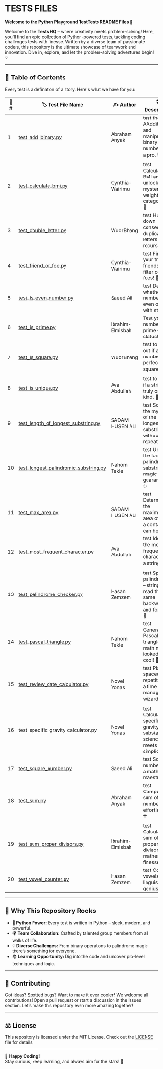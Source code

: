 # TESTS FILES

**Welcome to the Python Playground TestTests README Files** 🚀

Welcome to the **Tests HQ** – where creativity meets problem-solving!
Here, you'll find an epic collection of Python-powered tests, tackling
coding challenges tests with finesse. Written by a diverse team of passionate coders,
this repository is the ultimate showcase of teamwork and innovation. Dive in,
explore, and let the problem-solving adventures begin! 💡  

---

## 📝 **Table of Contents**  

Every test is a defination of a story. Here's what we have for you:  

| 🔢 **#** | 🏷️ **Test File Name**                  | ✍️ **Author**   | 🛠️  **Description**|
|----------|-----------------------------------|--------------------------|----------------------------------------------------------------------------------------------------------------------------------------------------------|
| 1        | [test_add_binary.py](./test_add_binary.py)                  | Abraham Anyak           |test the AAddition and manipulated binary numbers like a pro. 💻                                                                                                       |
| 2        | [test_calculate_bmi.py](./test_calculate_bmi.py)            | Cynthia-Wairimu         |test Calculate BMI and unlock the mysteries of weight categoriesca💪                                                                                        |
| 3        | [test_double_letter.py](./test_double_letter.py)            | WuorBhang               |test Hunt down consecutive duplicate letters using recursion. 🔄                                                                                          |
| 4        | [test_friend_or_foe.py](./test_friend_or_foe.py)            | Cynthia-Wairimu         |test Find your true friends – filter out the foes! 🤝                                                                                                     |
| 5        | [test_is_even_number.py](./tests_is_even_number.py)          | Saeed Ali               |test Decide whether a number is even or odd with style. ⚖️                                                                                                 |
| 6        | [test_is_prime.py](./test_is_prime.py)                      | Ibrahim-Elmisbah        |Test your number's prime-time status! 🌟                                                                                                             |
| 7        | [test_is_square.py](./test_is_square.py)                    | WuorBhang               |test to Find out if a number is perfectly square. ⬛                                                                                                          |
| 8        | [test_is_unique.py](./test_is_unique.py)                    | Ava Abdullah            |test to Check if a string is truly one of a kind. 🌟                                                                                                         |
| 9        | [test_length_of_longest_substring.py](./test_length_of_longest_substring.py) | SADAM HUSEN ALI         |test Solve the mystery of the longest substring without repeats. ✨                                                                                      |
| 10       | [test_longest_palindromic_substring.py](./test_longest_palindromic_substring.py) | Nahom Tekle             |test Unravel the longest palindromic substring – magic guaranteed! ✨                                                                                      |
| 11       | [test_max_area.py](./test_max_area.py)                      | SADAM HUSEN ALI         |test Determine the maximum area of water a container can hold. 🌊                                                                                         |
| 12       | [test_most_frequent_character.py](./test_most_frequent_character.py) | Ava Abdullah            |test Identify the most frequent character in a string. 🔍                                                                                                 |
| 13       | [test_palindrome_checker.py](./test_palindrome_checker.py)  | Hasan Zemzem            |test Spot palindromes – strings that read the same backward and forward. 🔄                                                                               |
| 14       | [test_pascal_triangle.py](./test_pascal_triangle.py)        | Nahom Tekle             |test Generate Pascal's triangle – math never looked so cool! 🔺                                                                                           |
| 15       | [test_review_date_calculator.py](./test_review_date_calculator.py) | Novel Yonas             |test Plan spaced repetition like a time management wizard! ⏳                                                                                            |
| 16       | [test_specific_gravity_calculator.py](./test_specific_gravity_calculator.py) | Novel Yonas             |test Calculate the specific gravity of substances – science meets simplicity! ⚗️                                                                           |
| 17       | [test_square_number.py](./test_square_number.py)            | Saeed Ali               |test Square numbers like a math maestro. 🔢                                                                                                         |
| 18       | [test_sum.py](./test_sum.py)                                | Abraham Anyak           |test Compute the sum of two numbers effortlessly. ➕                                                                                          
                 |
| 19      | [test_sum_proper_divisors.py](./test_sum_proper_divisors.py) | Ibrahim-Elmisbah        |test Calculate the sum of proper divisors with mathematical finesse. ➗                                                                                    |
| 20       | [test_vowel_counter.py](test_vowel_counter.py)            | Hasan Zemzem            |test Count vowels like a linguistic genius! 🔤                                                                                                           |

---

## 🌟 **Why This Repository Rocks**  

- 🐍 **Python Power:** Every test is written in Python – sleek, modern,
and powerful.  
- 🌍 **Team Collaboration:** Crafted by talented group members from all
walks of life.  
- 💡 **Diverse Challenges:** From binary operations to palindrome magic
there’s something for everyone.  
- 📚 **Learning Opportunity:** Dig into the code and uncover
pro-level techniques and logic.

---

## 🤝 **Contributing**  

Got ideas? Spotted bugs? Want to make it even cooler?
We welcome all contributions! Open a pull request or start a discussion
in the Issues section. Let’s make this repository even more amazing together!  

---

## ⚖️ **License**  

This repository is licensed under the MIT License.
Check out the [LICENSE](./LICENSE) file for details.  

---

🎉 **Happy Coding!**  
Stay curious, keep learning, and always aim for the stars! 🌌  
